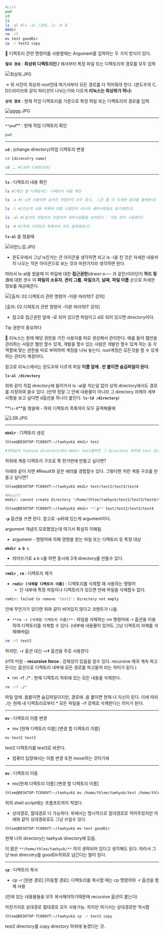 ```bash
#List
pwd
cd
ls
ls -al #ls -al /경로, ls -R 등
mkdir
rm -rf
mv test goodDir
cp -r test2 copy
```

<aside>
📎 디렉토리 관련 명령어를 사용할때는 Argument를 입력하는 두 가지 방식이 있다.

 

**`절대 경로`** : **최상위 디렉토리인 /** 에서부터 특정 파일 또는 디렉토리의 경로를 모두 입력

![최상위.JPG](https://s3-us-west-2.amazonaws.com/secure.notion-static.com/4db29cfa-5ece-4f35-93fd-32dd6f8728b6/%EC%B5%9C%EC%83%81%EC%9C%84.jpg)

→ 위 사진이 최상위 root인데 여기서부터 모든 경로를 다 적어줘야 한다. (윈도우의 C, D드라이브와 같이 파티션이 나뉘는거와 다르게 **리눅스는 최상위가 하나**)

**`상대 경로`** : 현재 작업 디렉토리를 기준으로 특정 파일 또는 디렉토리의 경로를 입력.

![gggg.JPG](https://s3-us-west-2.amazonaws.com/secure.notion-static.com/6be1ee6b-e372-4cfa-b698-8c925e824d96/gggg.jpg)

</aside>

---

`**pwd`** : 현재 작업 디렉토리 확인

```bash
pwd
```

---

**`cd`** : (change directory)작업 디렉토리 변경

```bash
cd [direcotry name]

cd .. #[상위 디렉토리로]
```

---

**`ls`** : 디렉토리 내용 확인

```bash
ls #[확인 할 디렉토리]: 디렉토리 내용 확인

ls -a #[-a만 사용하면 숨겨진 파일까지 모두 표시, -l은 좀 더 자세한 결과를 출력한다]

ls -l #[단순히 내용 목록에 대한 나열만이 아니라 세부사항들도 표기해준다]

ls -al #[숨겨진 파일까지 포함하여 세부사항들을 보여준다 - 가장 많이 사용한다]

ls -R #[하위 디렉토리 목록까지 모두 출력해준다]
```

**`ls-al`** 을 쳤을때

![이런느낌.JPG](https://s3-us-west-2.amazonaws.com/secure.notion-static.com/944b6903-7ae2-48f2-8853-0da1255a517c/%EC%9D%B4%EB%9F%B0%EB%8A%90%EB%82%8C.jpg)

- 윈도우에서 그냥 ls친거는 큰 아이콘을 생각하면 되고 ls -l을 친 것은 자세한 내용까지 나오는 작은 아이콘으로 보는 것과 마찬가지라 생각하면 된다.

 따라서 ls-al을 쳤을때 이 파일에 대한 **접근권한**(drwxr-x—- 과 같은)이라던지 **하드 링크**에 대한 갯수 이 **파일의 소유자**, **관리 그룹**, **파일크기**, **날짜**, **파일 이름** 순으로 자세한 정보를 제공해준다.

![[출처: 02.디렉토리 관련 명령어 -이론 따라학IT 강의]](https://s3-us-west-2.amazonaws.com/secure.notion-static.com/9fb4d6ee-b10b-45db-9202-c893d7f248a0/%E3%85%87%E3%85%87%E3%85%87.jpg)

[출처: 02.디렉토리 관련 명령어 -이론 따라학IT 강의]

- 참고로 접근권한 앞에 -로 되어 있으면 파일이고 d로 되어 있으면 directory이다.

Tip 권한이 중요하다 

<aside>
📎  리눅스는 원래 해당 권한을 가진 사용자를 따로 생성해서 관리한다. 예를 들어 웹만을 관리하는 사람은 웹만 할수 있게, 개발을 할수 있는 사람은 개발만 할수 있게 하는 등 각 역할에 맞는 권한을 따로 부여하여 계정을 나눠 놓는다. root계정은 모든것을 할 수 있게 하는 관리자 계정이다.

</aside>

참고로 리눅스에서는 윈도우와 다르게 파일 **이름 앞에 . 만 붙이면 숨김파일이 된다**.

**`ls-al /directory`**

 위와 같이 직접 directory에 들어가서 ls -al을 치는일 없이 상위 directory에서도 경로를 지정하여 쓸수 있다.  (만약 정말 그 안에 내용물이 아니라 그 directory 자체의 세부사항을 보고 싶다면 d옵션을 하나더 붙인다. **`ls-ld /directory`**)

**`ls-R`**을 쳤을때 - 하위 디렉토리 목록까지 모두 출력해줄때

![LSR.JPG](https://s3-us-west-2.amazonaws.com/secure.notion-static.com/87efee2e-49fd-4e4c-910e-02c60b5db2c7/LSR.jpg)

---

**`mkdir`** : 디렉토리 생성

```bash
thlee@DESKTOP-TC89OVT:~/taehyuk$ mkdir test

#위와같이 teahyuk directory에서 mkdir test를하면 그 directory 하위에 test directory가 생김
```

하위에 계층 디렉토리 구조로 쭉 한거번에 만들고 싶다면?

아래와 같이 치면 #Result와 같은 에러를 경험할수 있다. 그렇다면 저런 계층 구조를 만들고 싶다면?

```bash
thlee@DESKTOP-TC89OVT:~/taehyuk$ mkdir test/test2/test3/test4

#Result
mkdir: cannot create directory ‘/home/thlee/taehyuk/test2/test3/test4/test5’: No such file or directory
```

```bash
thlee@DESKTOP-TC89OVT:~/taehyuk$ mkdir **-p** test/test2/test3/test4
```

**`-p`** 옵션을 쓰면 된다. 참고로 -p뒤에 있는게 argument이다. 

argument 개념이 모호했었는데 여기서 확실히 이해됨. 

- argument - 명령어에 의해 영향을 받는 파일 또는 디렉토리 등 특정 대상

**`mkdir a b c`** 

- 띄어쓰기로 a b c를 하면 동시에 3개 directory를 만들수 있다.

---

**`rmdir`** , **`rm`** : 디렉토리 제거

- **`rmdir [삭제할 디렉토리 이름]`** : 디렉토리를 삭제할 때 사용하는 명령어
    - 단 내부에 특정 파일이나 디렉토리가 있으면 안에 파일을 삭제할수 없다.

```bash
rmdir: failed to remove 'test2': Directory not empty
```

안에 무언가가 있다면 위와 같이 비어있지 않다고 코멘트가 나옴.

- `**rm -r [삭제할 디렉토리 이름]**` : 파일을 삭제하는 rm 명령어에 -r 옵션을 이용하여 디렉토리를 삭제할 수 있다. (내부에 내용물이 있어도 그냥 디렉토리 자체를 삭제해버림)

```bash
rm -rf test2
```

하지만, **`-r`** 옵션 대신 **`-rf`** 옵션을 주로 사용한다

 (rf의 어원 - **recursive force** : 강제성이 있음을 알수 있다. recursive 재귀 계속 파고든다는 옵션으로 디렉토리 내부에 모든 경로를 파고들어 라는 의미가 된다.)

- rm -rf ./* : 현재 디렉토리 하위에 있는 모든 내용을 삭제한다.

```bash
rm -rf ./*
```

 파일 앞에 .을붙이면 숨김파일이지만, 경로에 .을 붙이면 현재 나 자신이 된다. 이에 따라 ./는 현재 내 디렉토리로부터 * 모든 파일을 -rf 강제로 삭제한다는 의미가 된다.

---

**`mv`** : 디렉토리 이름 변경

- mv [현재 디렉토리 이름] [변경 할 디렉토리 이름]

```bash
mv test2 test3
```

test2 디렉토리를 test3로 바꾼다.

- 컴퓨터 입장에서는 이름 변경 또한 move하는 것이기에

---

**`mv`** : 디렉토리 이동

- mv[현재 디렉토리 이름] [변경 할 디렉토리 이름]

```bash
thlee@DESKTOP-TC89OVT:~/taehyuk$ mv /home/thlee/taehyuk/test /home/thlee/taehyuk/goodDir
```

위의 shell script에는 프롬프트까지 적었다.

- 상대경로, 절대경로 다 가능하다. 위에서는 명시적으로 절대경로로 적어주었지만 아래와 같이 상대경로로도 그냥 쓰일수 있다.

```bash
thlee@DESKTOP-TC89OVT:~/taehyuk$ mv test goodDir
```

현재 나의 directory는 taehyuk directory에 있음. 

이 말은 `**/home/thlee/taehyuk/**` 까지 생략되어 있다고 생각해도 된다. 따라서 그냥 test direcotry를 goodDir하위로 넘긴다는 말이 된다.

---

**`cp`** : 디렉토리 복사

- cp -r [원본 경로] [이동할 경로]: 디렉토리를 복사할 때는 cp 명령어와 -r 옵션을 함께 사용

(안에 있는 내용물들을 모두 복사해야하기때문에 recursive 옵션이 붙는다)

마찬가지로 상대경로 절대경로 모두 사용가능. 하지만 여기서는 상대경로만 적시함

```bash
thlee@DESKTOP-TC89OVT:~/taehyuk$ cp -r test2 copy
```

test2 directory를 copy directory 하위에 놓겠다는 것.